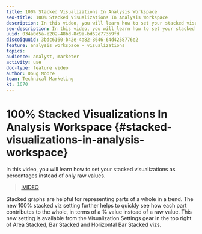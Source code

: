 ```yaml
---
title: 100% Stacked Visualizations In Analysis Workspace
seo-title: 100% Stacked Visualizations In Analysis Workspace
description: In this video, you will learn how to set your stacked visualizations as percentages instead of only raw values.
seo-description: In this video, you will learn how to set your stacked visualizations as percentages instead of only raw values.
uuid: 034a0d5a-e202-48bd-8c9a-bd62e77359fd
discoiquuid: 3bdc6160-b42e-4a82-8646-64d4258776e2
feature: analysis workspace - visualizations
topics: 
audience: analyst, marketer
activity: use
doc-type: feature video
author: Doug Moore
team: Technical Marketing
kt: 1670
---
```


# 100% Stacked Visualizations In Analysis Workspace {#stacked-visualizations-in-analysis-workspace}

In this video, you will learn how to set your stacked visualizations as percentages instead of only raw values.

>[!VIDEO](https://video.tv.adobe.com/v/23131/?quality=12)

Stacked graphs are helpful for representing parts of a whole in a trend. The new 100% stacked viz setting further helps to quickly see how each part contributes to the whole, in terms of a % value instead of a raw value. This new setting is available from the Visualization Settings gear in the top right of Area Stacked, Bar Stacked and Horizontal Bar Stacked vizs.
